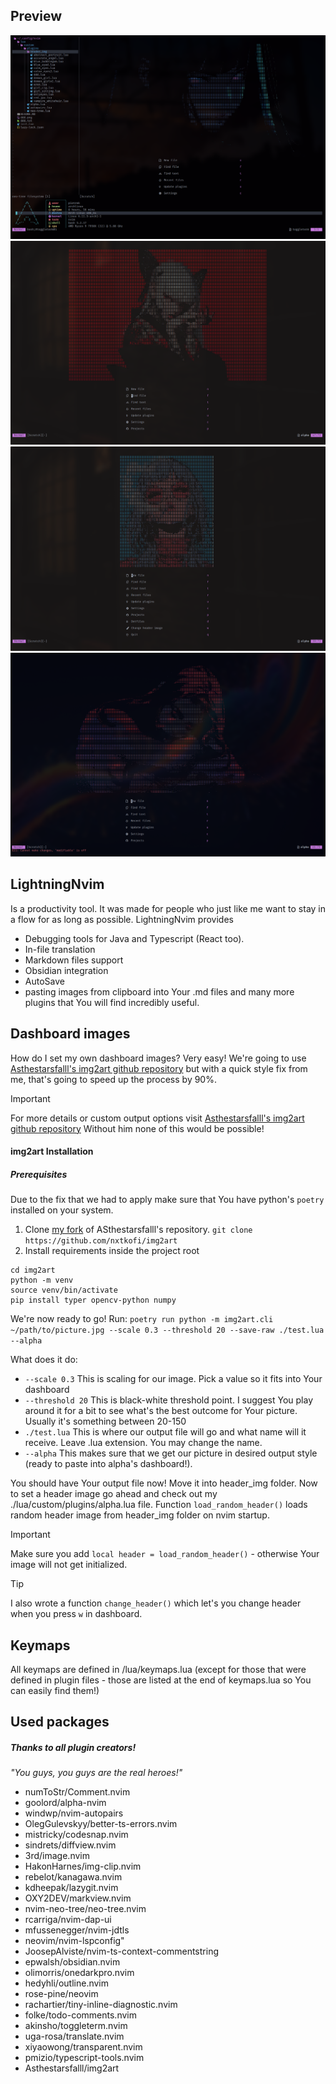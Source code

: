 ## Preview
![Dashboard with open console and Neo-Tree](/Preview/Pasted%20image%2020241103022048.png)
![Dashboard on enter, example random header](/Preview/Pasted%20image%2020241103021712.png)
![Dashboard on enter, example random header](/Preview/Pasted%20image%2020241103021637.png)
![Dashboard on enter, example random header](/Preview/Pasted%20image%2020241103021543.png)

## LightningNvim
Is a productivity tool. It was made for people who just like
me want to stay in a flow for as long as possible.
LightningNvim provides
- Debugging tools for Java and Typescript (React too).
- In-file translation 
- Markdown files support 
- Obsidian integration
- AutoSave
- pasting images from clipboard into Your .md files
and many more plugins that You will find incredibly useful.

## Dashboard images
How do I set my own dashboard images? Very easy! We're going
to use [Asthestarsfalll's img2art github repository](https://github.com/Asthestarsfalll/img2art) but
with a quick style fix from me, that's going to speed up the
process by 90%.

>[!important]
> For more details or custom output options visit [Asthestarsfalll's img2art github repository](https://github.com/Asthestarsfalll/img2art) 
> Without him none of this would be possible! 

#### img2art Installation

##### Prerequisites
Due to the fix that we had to apply make sure that You have python's `poetry` installed on your system.
1. Clone [my fork](https://github.com/nxtkofi/img2art) of ASthestarsfalll's repository.
`git clone https://github.com/nxtkofi/img2art`
2. Install requirements inside the project root
```
cd img2art
python -m venv
source venv/bin/activate 
pip install typer opencv-python numpy
```

We're now ready to go!
Run:
`poetry run python -m img2art.cli ~/path/to/picture.jpg --scale 0.3 --threshold 20 --save-raw ./test.lua --alpha`

What does it do:
- `--scale 0.3` This is scaling for our image. Pick a value so it fits into Your dashboard
- `--threshold 20` This is black-white threshold point. I suggest You play around it for a bit to see what's the best outcome for Your picture. Usually it's something between 20-150
- `./test.lua` This is where our output file will go and what name will it receive. Leave .lua extension. You may change the name.
- `--alpha` This makes sure that we get our picture in desired output style (ready to paste into alpha's dashboard!).

You should have Your output file now!
Move it into header_img folder.
Now to set a header image go ahead and check out my ./lua/custom/plugins/alpha.lua file.
Function `load_random_header()` loads random header image from header_img folder on nvim startup.

>[!important]
> Make sure you add `local header = load_random_header()` - otherwise Your image will not get initialized.


>[!tip]
> I also wrote a function `change_header()` which let's you change header when you press `w` in dashboard.


## Keymaps
All keymaps are defined in /lua/keymaps.lua (except for
those that were defined in plugin files - those are listed
at the end of keymaps.lua so You can easily find them!)

## Used packages
##### Thanks to all plugin creators! 

<i>"You guys, you guys are the real heroes!"</i>

- numToStr/Comment.nvim
- goolord/alpha-nvim
- windwp/nvim-autopairs
- OlegGulevskyy/better-ts-errors.nvim
- mistricky/codesnap.nvim
- sindrets/diffview.nvim
- 3rd/image.nvim
- HakonHarnes/img-clip.nvim
- rebelot/kanagawa.nvim
- kdheepak/lazygit.nvim
- OXY2DEV/markview.nvim
- nvim-neo-tree/neo-tree.nvim
- rcarriga/nvim-dap-ui
- mfussenegger/nvim-jdtls
- neovim/nvim-lspconfig"
- JoosepAlviste/nvim-ts-context-commentstring
- epwalsh/obsidian.nvim
- olimorris/onedarkpro.nvim
- hedyhli/outline.nvim
- rose-pine/neovim
- rachartier/tiny-inline-diagnostic.nvim
- folke/todo-comments.nvim
- akinsho/toggleterm.nvim
- uga-rosa/translate.nvim
- xiyaowong/transparent.nvim
- pmizio/typescript-tools.nvim
- Asthestarsfalll/img2art
